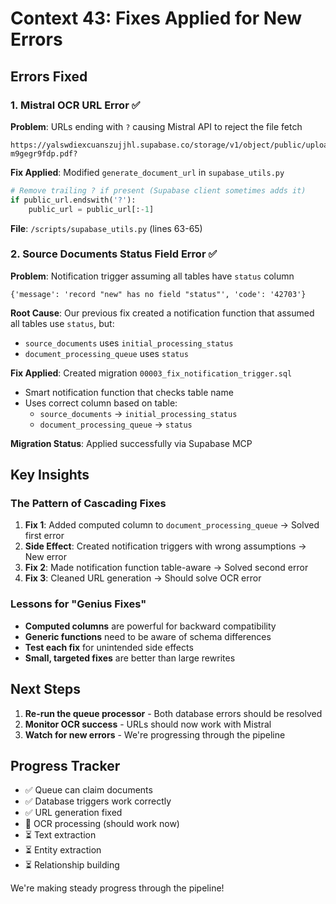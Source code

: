 # Context 43: Fixes Applied for New Errors

## Errors Fixed

### 1. Mistral OCR URL Error ✅

**Problem**: URLs ending with `?` causing Mistral API to reject the file fetch
```
https://yalswdiexcuanszujjhl.supabase.co/storage/v1/object/public/uploads/1747966420130-m9gegr9fdp.pdf?
```

**Fix Applied**: Modified `generate_document_url` in `supabase_utils.py`
```python
# Remove trailing ? if present (Supabase client sometimes adds it)
if public_url.endswith('?'):
    public_url = public_url[:-1]
```

**File**: `/scripts/supabase_utils.py` (lines 63-65)

### 2. Source Documents Status Field Error ✅

**Problem**: Notification trigger assuming all tables have `status` column
```
{'message': 'record "new" has no field "status"', 'code': '42703'}
```

**Root Cause**: Our previous fix created a notification function that assumed all tables use `status`, but:
- `source_documents` uses `initial_processing_status`
- `document_processing_queue` uses `status`

**Fix Applied**: Created migration `00003_fix_notification_trigger.sql`
- Smart notification function that checks table name
- Uses correct column based on table:
  - `source_documents` → `initial_processing_status`
  - `document_processing_queue` → `status`

**Migration Status**: Applied successfully via Supabase MCP

## Key Insights

### The Pattern of Cascading Fixes
1. **Fix 1**: Added computed column to `document_processing_queue` → Solved first error
2. **Side Effect**: Created notification triggers with wrong assumptions → New error
3. **Fix 2**: Made notification function table-aware → Solved second error
4. **Fix 3**: Cleaned URL generation → Should solve OCR error

### Lessons for "Genius Fixes"
- **Computed columns** are powerful for backward compatibility
- **Generic functions** need to be aware of schema differences
- **Test each fix** for unintended side effects
- **Small, targeted fixes** are better than large rewrites

## Next Steps

1. **Re-run the queue processor** - Both database errors should be resolved
2. **Monitor OCR success** - URLs should now work with Mistral
3. **Watch for new errors** - We're progressing through the pipeline

## Progress Tracker
- ✅ Queue can claim documents
- ✅ Database triggers work correctly
- ✅ URL generation fixed
- 🔄 OCR processing (should work now)
- ⏳ Text extraction
- ⏳ Entity extraction
- ⏳ Relationship building

We're making steady progress through the pipeline!